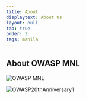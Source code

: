```yaml
---
title: About
displaytext: About Us
layout: null
tab: true
order: 2
tags: manila
---
```


## About OWASP MNL

![OWASP MNL](https://user-images.githubusercontent.com/55728839/127828904-849fa24b-3ede-4943-8800-4ad56eb464c7.png)

![OWASP20thAnniversary1](https://user-images.githubusercontent.com/55728839/127829024-b1aef229-7da9-453d-9a35-aeca598ffb4a.jpg)


